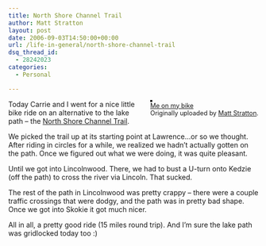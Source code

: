 ```yaml
---
title: North Shore Channel Trail
author: Matt Stratton
layout: post
date: 2006-09-03T14:50:00+00:00
url: /life-in-general/north-shore-channel-trail
dsq_thread_id:
  - 28242023
categories:
  - Personal

---
```

<div style="float:right;margin-left:10px;margin-bottom:10px;">
  <a href="http://www.flickr.com/photos/mugsy/233023281/" title="photo sharing"><img src="http://static.flickr.com/90/233023281_995c3f5d6f_m.jpg" alt="" style="border:solid 2px #000000;" /></a> <br /> <span style="font-size:.9em;margin-top:0;"> <a href="http://www.flickr.com/photos/mugsy/233023281/">Me on my bike</a> <br /> Originally uploaded by <a href="http://www.flickr.com/people/mugsy/">Matt Stratton</a>. </span>
</div>

Today Carrie and I went for a nice little bike ride on an alternative to the lake path &#8211; the [North Shore Channel Trail][1].

We picked the trail up at its starting point at Lawrence&#8230;or so we thought. After riding in circles for a while, we realized we hadn&#8217;t actually gotten on the path. Once we figured out what we were doing, it was quite pleasant.

Until we got into Lincolnwood. There, we had to bust a U-turn onto Kedzie (off the path) to cross the river via Lincoln. That sucked. 

The rest of the path in Lincolnwood was pretty crappy &#8211; there were a couple traffic crossings that were dodgy, and the path was in pretty bad shape. Once we got into Skokie it got much nicer.

All in all, a pretty good ride (15 miles round trip). And I&#8217;m sure the lake path was gridlocked today too :)

 [1]: http://www.google.com/url?sa=t&ct=res&cd=1&url=http%3A%2F%2Fonelesscar.wordpress.com%2F2006%2F08%2F20%2Fnorth-shore-channel-trail-first-encounter%2F&ei=NDD7RPrAIo78igHD2rmlDg&sig=__zyXkonUZCBlZdc7F3h4JLToPGs4=&sig2=6sGg8UPJeDa_AesSQ_Nnow